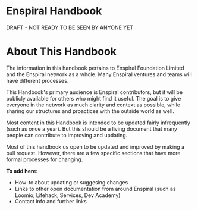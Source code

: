 # Enspiral Handbook

DRAFT - NOT READY TO BE SEEN BY ANYONE YET

# About This Handbook

The information in this handbook pertains to Enspiral Foundation Limited and the Enspiral network as a whole. Many Enspiral ventures and teams will have different processes.

This Handbook's primary audience is Enspiral contributors, but it will be publicly available for others who might find it useful. The goal is to give everyone in the network as much clarity and context as possible, while sharing our structures and proactices with the outside world as well.

Most content in this Handbook is intended to be updated fairly infrequently (such as once a year). But this should be a living document that many people can contribute to improving and updating.

Most of this handbook us open to be updated and improved by making a pull request. However, there are a few specific sections that have more formal processes for changing. 

**To add here:**

* How-to about updating or suggesing changes
* Links to other open documentation from around Enspiral (such as Loomio, Lifehack, Services, Dev Academy) 
* Contact info and further links



